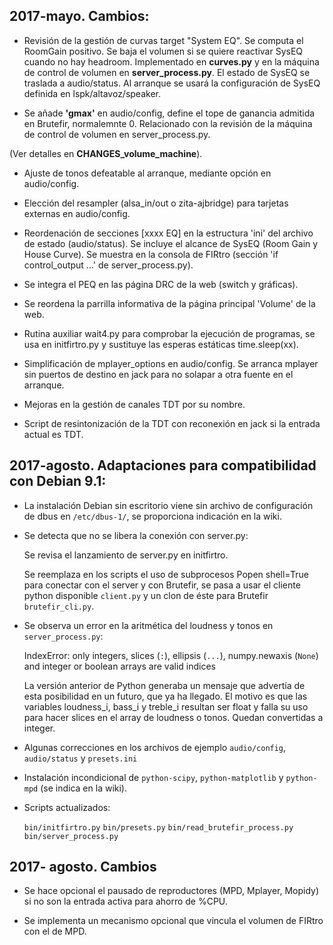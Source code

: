 ## 2017-mayo. Cambios:

- Revisión de la gestión de curvas target "System EQ". Se computa el RoomGain positivo. Se baja el volumen si se quiere reactivar SysEQ cuando no hay headroom. Implementado en **curves.py** y en la máquina de control de volumen en **server_process.py**. El estado de SysEQ se traslada a audio/status. Al arranque se usará la configuración de SysEQ definida en lspk/altavoz/speaker.

- Se añade **'gmax'** en audio/config, define el tope de ganancia admitida en Brutefir, normalemnte 0. Relacionado con la revisión de la máquina de control de volumen en server_process.py.

(Ver detalles en **CHANGES_volume_machine**).

- Ajuste de tonos defeatable al arranque, mediante opción en audio/config.

- Elección del resampler (alsa_in/out o zita-ajbridge) para tarjetas externas en audio/config.

- Reordenación de secciones [xxxx EQ] en la estructura 'ini' del archivo de estado (audio/status). Se incluye el alcance de SysEQ (Room Gain y House Curve). Se muestra en la consola de FIRtro (sección 'if control_output ...' de server_process.py).

- Se integra el PEQ en las página DRC de la web (switch y gráficas).

- Se reordena la parrilla informativa de la página principal 'Volume' de la web.

- Rutina auxiliar wait4.py para comprobar la ejecución de programas, se usa en initfirtro.py y sustituye las esperas estáticas time.sleep(xx).

- Simplificación de mplayer_options en audio/config. Se arranca mplayer sin puertos de destino en jack para no solapar a otra fuente en el arranque.

- Mejoras en la gestión de canales TDT por su nombre.

- Script de resintonización de la TDT con reconexión en jack si la entrada actual es TDT.

## 2017-agosto. Adaptaciones para compatibilidad con Debian 9.1:

- La instalación Debian sin escritorio viene sin archivo de configuración de dbus en `/etc/dbus-1/`, se proporciona indicación en la wiki.
 
- Se detecta que no se libera la conexión con server.py:

    Se revisa el lanzamiento de server.py en initfirtro. 
    
    Se reemplaza en los scripts el uso de subprocesos Popen shell=True para conectar con el server y con Brutefir,
    se pasa a usar el cliente python disponible `client.py` y un clon de éste para Brutefir `brutefir_cli.py`.
    
- Se observa un error en la aritmética del loudness y tonos en `server_process.py`:

    IndexError: only integers, slices (`:`), ellipsis (`...`), numpy.newaxis (`None`) and integer or boolean arrays are valid indices
    
    La versión anterior de Python generaba un mensaje que advertía de esta posibilidad en un futuro, que ya ha llegado. El motivo es que las variables loudness_i, bass_i y treble_i resultan ser float y falla su uso para hacer slices en el array de loudness o tonos. Quedan convertidas a integer.

- Algunas correcciones en los archivos de ejemplo `audio/config`, `audio/status` y `presets.ini`

- Instalación incondicional de `python-scipy`, `python-matplotlib` y `python-mpd` (se indica en la wiki).

- Scripts actualizados:

    `bin/initfirtro.py` `bin/presets.py` `bin/read_brutefir_process.py` `bin/server_process.py`

## 2017- agosto. Cambios

- Se hace opcional el pausado de reproductores (MPD, Mplayer, Mopidy) si no son la entrada activa para ahorro de %CPU.

- Se implementa un mecanismo opcional que vincula el volumen de FIRtro con el de MPD.

